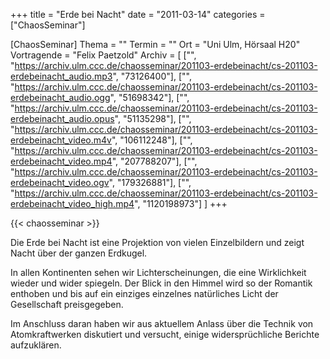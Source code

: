 +++
title = "Erde bei Nacht"
date = "2011-03-14"
categories = ["ChaosSeminar"]

[ChaosSeminar]
Thema = ""
Termin = ""
Ort = "Uni Ulm, Hörsaal H20"
Vortragende = "Felix Paetzold"
Archiv = [
	["", "https://archiv.ulm.ccc.de/chaosseminar/201103-erdebeinacht/cs-201103-erdebeinacht_audio.mp3", "73126400"],
	["", "https://archiv.ulm.ccc.de/chaosseminar/201103-erdebeinacht/cs-201103-erdebeinacht_audio.ogg", "51698342"],
	["", "https://archiv.ulm.ccc.de/chaosseminar/201103-erdebeinacht/cs-201103-erdebeinacht_audio.opus", "51135298"],
	["", "https://archiv.ulm.ccc.de/chaosseminar/201103-erdebeinacht/cs-201103-erdebeinacht_video.m4v", "106112248"],
	["", "https://archiv.ulm.ccc.de/chaosseminar/201103-erdebeinacht/cs-201103-erdebeinacht_video.mp4", "207788207"],
	["", "https://archiv.ulm.ccc.de/chaosseminar/201103-erdebeinacht/cs-201103-erdebeinacht_video.ogv", "179326881"],
	["", "https://archiv.ulm.ccc.de/chaosseminar/201103-erdebeinacht/cs-201103-erdebeinacht_video_high.mp4", "1120198973"]
	]
+++

{{< chaosseminar >}}

Die Erde bei Nacht ist eine Projektion von vielen Einzelbildern und zeigt Nacht über der ganzen Erdkugel.

In allen Kontinenten sehen wir Lichterscheinungen, die eine Wirklichkeit wieder und wider spiegeln. Der Blick in den Himmel wird so der Romantik enthoben und bis auf ein einziges einzelnes natürliches Licht der Gesellschaft preisgegeben.

Im Anschluss daran haben wir aus aktuellem Anlass über die Technik von Atomkraftwerken diskutiert und versucht, einige widersprüchliche Berichte aufzuklären.

